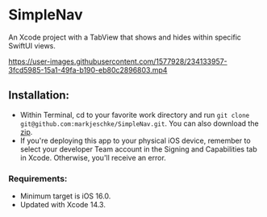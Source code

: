# SimpleNav
An Xcode project with a TabView that shows and hides within specific SwiftUI views.

https://user-images.githubusercontent.com/1577928/234133957-3fcd5985-15a1-49fa-b190-eb80c2896803.mp4

## Installation:
* Within Terminal, cd to your favorite work directory and run `git clone git@github.com:markjeschke/SimpleNav.git`. You can also download the [zip](https://github.com/markjeschke/SimpleNav/archive/refs/heads/main.zip).
* If you're deploying this app to your physical iOS device, remember to select your developer Team account in the Signing and Capabilities tab in Xcode. Otherwise, you'll receive an error.

### Requirements:
* Minimum target is iOS 16.0. 
* Updated with Xcode 14.3.
